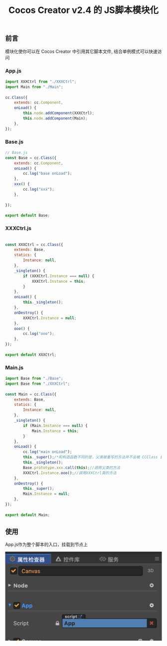 ﻿---
title: 'Cocos Creator v2.4 的 JS脚本模块化'
excerpt : "点击事件的工具类"
categories: CocosCreator v2.4
tags: CocosCreator v2.4
---

## 前言

模块化使你可以在 Cocos Creator 中引用其它脚本文件, 结合单例模式可以快速访问

### App.js

```javascript
import XXXCtrl from "./XXXCtrl";
import Main from "./Main";

cc.Class({
    extends: cc.Component,
    onLoad() {
        this.node.addComponent(XXXCtrl);
        this.node.addComponent(Main);
    },
});

```

### Base.js

```javascript
// Base.js
const Base = cc.Class({
    extends: cc.Component,
    onLoad() {
        cc.log("base onLoad");
    },
    xxx() {
        cc.log("xxx");
    },

});

export default Base;

```

### XXXCtrl.js

```javascript

const XXXCtrl = cc.Class({
    extends: Base,
    statics: {
        Instance: null,
    },
    _singleton() {
        if (XXXCtrl.Instance === null) {
            XXXCtrl.Instance = this;
        }
    },
    onLoad() {
        this._singleton();
    },
    onDestroy() {
        XXXCtrl.Instance = null;
    },
    ooo() {
        cc.log("ooo");
    },
});

export default XXXCtrl;

```

### Main.js

```javascript
import Base from "./Base";
import Base from "./XXXCtrl";

const Main = cc.Class({
    extends: Base,
    statics: {
        Instance: null,
    },
    _singleton() {
        if (Main.Instance === null) {
            Main.Instance = this;
        }
    },
    onLoad() {
        cc.log("main onLoad");
        this._super();/*和构造函数不同的是，父类被重写的方法并不会被 CCClass 自动调用，如果你要调用的话使用 CCClass 封装的 this._super*/
        this._singleton();
        Base.prototype.xxx.call(this);//调用父类的方法
        XXXCtrl.Instance.ooo();//调用XXXCtrl类的方法
    },
    onDestroy() {
        this._super();
        Main.Instance = null;
    },
});

export default Main;

```

## 使用

App.js作为整个脚本的入口，挂载到节点上

![20230209_1.png](/assets/images/20230209_1.png)
